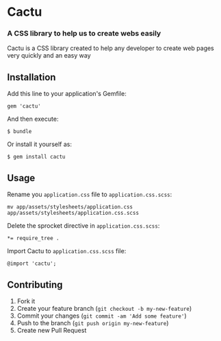 # Cactu

### A CSS library to help us to create webs easily

Cactu is a CSS library created to help any developer to create web pages
very quickly and an easy way

## Installation

Add this line to your application's Gemfile:

    gem 'cactu'

And then execute:

    $ bundle

Or install it yourself as:

    $ gem install cactu

## Usage

Rename you `application.css` file to `application.css.scss`:

    mv app/assets/stylesheets/application.css app/assets/stylesheets/application.css.scss

Delete the sprocket directive in `application.css.scss`:

    *= require_tree .

Import Cactu to `application.css.scss` file:

    @import 'cactu';

## Contributing

1. Fork it
2. Create your feature branch (`git checkout -b my-new-feature`)
3. Commit your changes (`git commit -am 'Add some feature'`)
4. Push to the branch (`git push origin my-new-feature`)
5. Create new Pull Request
